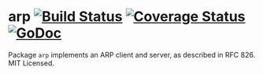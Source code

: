 arp [![Build Status](https://travis-ci.org/mdlayher/arp.svg?branch=master)](https://travis-ci.org/mdlayher/arp) [![Coverage Status](https://coveralls.io/repos/mdlayher/arp/badge.svg?branch=master)](https://coveralls.io/r/mdlayher/arp?branch=master) [![GoDoc](http://godoc.org/github.com/mdlayher/arp?status.svg)](http://godoc.org/github.com/mdlayher/arp)
===

Package `arp` implements an ARP client and server, as described in RFC 826.
MIT Licensed.

